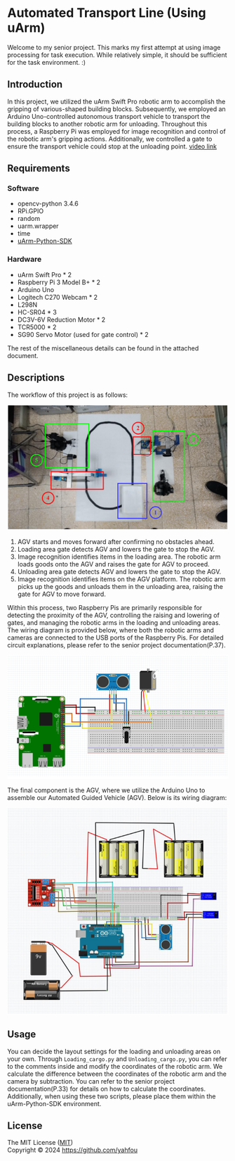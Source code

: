 # Automated Transport Line (Using uArm)
Welcome to my senior project. This marks my first attempt at using image processing for task execution. While relatively simple, it should be sufficient for the task environment. :)
## Introduction
In this project, we utilized the uArm Swift Pro robotic arm to accomplish the gripping of various-shaped building blocks. Subsequently, we employed an Arduino Uno-controlled autonomous transport vehicle to transport the building blocks to another robotic arm for unloading. Throughout this process, a Raspberry Pi was employed for image recognition and control of the robotic arm's gripping actions. Additionally, we controlled a gate to ensure the transport vehicle could stop at the unloading point.  [video link](https://www.youtube.com/watch?v=BXoDqY-PUAk)
## Requirements
### Software
* opencv-python 3.4.6
* RPi.GPIO
* random
* uarm.wrapper
* time
* [uArm-Python-SDK](https://github.com/uArm-Developer/uArm-Python-SDK/tree/2.0)
### Hardware
* uArm Swift Pro * 2
* Raspberry Pi 3 Model B+ * 2
* Arduino Uno
* Logitech C270 Webcam * 2
* L298N
* HC-SR04 * 3
* DC3V-6V Reduction Motor * 2
* TCR5000 * 2
* SG90 Servo Motor (used for gate control) * 2

The rest of the miscellaneous details can be found in the attached document.
## Descriptions

The workflow of this project is as follows:

![Overview_Diagram](image/Overview_Diagram.png)

1. AGV starts and moves forward after confirming no obstacles ahead.
2. Loading area gate detects AGV and lowers the gate to stop the AGV.
3. Image recognition identifies items in the loading area. The robotic arm loads goods onto the AGV and raises the gate for AGV to proceed.
4. Unloading area gate detects AGV and lowers the gate to stop the AGV.
5. Image recognition identifies items on the AGV platform. The robotic arm picks up the goods and unloads them in the unloading area, raising the gate for AGV to move forward.

Within this process, two Raspberry Pis are primarily responsible for detecting the proximity of the AGV, controlling the raising and lowering of gates, and managing the robotic arms in the loading and unloading areas. The wiring diagram is provided below, where both the robotic arms and cameras are connected to the USB ports of the Raspberry Pis. For detailed circuit explanations, please refer to the senior project documentation(P.37).

![Raspberry_Pi_Wiring_Diagram](image/Raspberry_Pi_Wiring_Diagram.PNG)

The final component is the AGV, where we utilize the Arduino Uno to assemble our Automated Guided Vehicle (AGV). Below is its wiring diagram:

![AGV_Wiring_Diagram](image/AGV_Wiring_Diagram.PNG)
## Usage
You can decide the layout settings for the loading and unloading areas on your own. Through `Loading_cargo.py` and `Unloading_cargo.py`, you can refer to the comments inside and modify the coordinates of the robotic arm. We calculate the difference between the coordinates of the robotic arm and the camera by subtraction. You can refer to the senior project documentation(P.33) for details on how to calculate the coordinates. Additionally, when using these two scripts, please place them within the uArm-Python-SDK environment.
## License

The MIT License ([MIT](https://mit-license.org/))   
Copyright © 2024 <https://github.com/yahfou>
